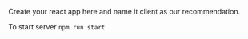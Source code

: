 Create your react app here and name it client as our recommendation.

To start server `npm run start`